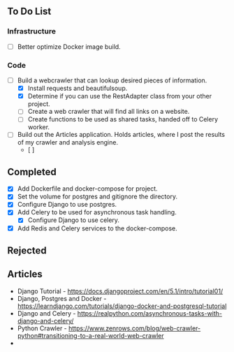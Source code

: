 
## To Do List
### Infrastructure
- [ ] Better optimize Docker image build.

### Code
 - [ ] Build a webcrawler that can lookup desired pieces of information.
	 - [x] Install requests and beautifulsoup.
	 - [x] Determine if you can use the RestAdapter class from your other project.
	 - [ ] Create a web crawler that will find all links on a website.
	 - [ ] Create functions to be used as shared tasks, handed off to Celery worker.
- [ ] Build out the Articles application. Holds articles, where I post the results of my crawler and analysis engine. 
	- [ ] 

## Completed
- [x] Add Dockerfile and docker-compose for project.
- [x] Set the volume for postgres and gitignore the directory.
- [x] Configure Django to use postgres.
- [x] Add Celery to be used for asynchronous task handling.
	- [x] Configure Django to use celery.
- [x] Add Redis and Celery services to the docker-compose.

## Rejected

## Articles
- Django Tutorial - https://docs.djangoproject.com/en/5.1/intro/tutorial01/
- Django, Postgres and Docker - https://learndjango.com/tutorials/django-docker-and-postgresql-tutorial
- Django and Celery - https://realpython.com/asynchronous-tasks-with-django-and-celery/
- Python Crawler - https://www.zenrows.com/blog/web-crawler-python#transitioning-to-a-real-world-web-crawler
- 